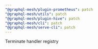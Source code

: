 ```yaml
---
"@graphql-mesh/plugin-prometheus": patch
"@graphql-mesh/utils": patch
"@graphql-mesh/plugin-hive": patch
"@graphql-mesh/cli": patch
"@graphql-mesh/serve-cli": patch
---
```


Terminate handler registry
